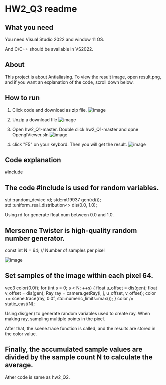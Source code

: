 # HW2_Q3 readme
## What you need
You need Visual Studio 2022 and window 11 OS.

And C/C++ should be available in VS2022.

## About
This project is about Antialiasing.
To view the result image, open result.png, 
and if you want an explanation of the code, scroll down below.

## How to run

1. Click code and download as zip file.
![image](https://github.com/user-attachments/assets/c8da34e7-1db2-47e6-a841-e0bd1dd7c911)

2. Unzip a download file
![image](https://github.com/user-attachments/assets/d7f66b32-37b6-41ca-a07a-a8ea596d7228)

3. Open hw2_Q1-master. Double click hw2_Q1-master and opne OpenglViewer.sln
![image](https://github.com/user-attachments/assets/0c2fa2b8-444e-46a4-8aee-49ec6ea07857)

4. click "F5" on your keybord. Then you will get the result.
![image](https://github.com/user-attachments/assets/b1b650f1-b991-4674-8759-d4e590195b9b)


## Code explanation

#include <random>

The code #include <random> is used for random variables.
------------

std::random_device rd;
std::mt19937 gen(rd());
std::uniform_real_distribution<> dis(0.0, 1.0);

Using rd for generate float num between 0.0 and 1.0.

Mersenne Twister is high-quality random number generator.
----------

const int N = 64; // Number of samples per pixel

![image](https://github.com/user-attachments/assets/3ab8bf85-8c51-4296-92e5-94dd7a975337)

Set samples of the image within each pixel 64.
----------
vec3 color(0.0f);
for (int s = 0; s < N; ++s)
{
	float u_offset = dis(gen);
	float v_offset = dis(gen);
	Ray ray = camera.getRay(i, j, u_offset, v_offset);
	color += scene.trace(ray, 0.0f, std::numeric_limits<float>::max());
}
color /= static_cast<float>(N);

Using dis(gen) to generate random variables used to create ray. When making ray, sampling multiple points in the pixel.

After that, the scene.trace function is called, and the results are stored in the color value. 

Finally, the accumulated sample values are divided by the sample count N to calculate the average.
-----------
Ather code is same as hw2_Q2.

